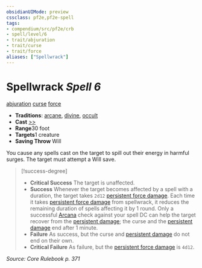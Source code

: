 ```yaml
---
obsidianUIMode: preview
cssclass: pf2e,pf2e-spell
tags:
- compendium/src/pf2e/crb
- spell/level/6
- trait/abjuration
- trait/curse
- trait/force
aliases: ["Spellwrack"]
---
```

# Spellwrack *Spell 6*   
[abjuration](/rules/traits/abjuration.md)  [curse](/rules/traits/curse.md)  [force](/rules/traits/force.md)  

- **Traditions**: [arcane](/rules/traits/arcane.md), [divine](/rules/traits/divine.md), [occult](/rules/traits/occult.md)
- **Cast** [>>](/rules/core-rulebook/chapter-9-playing-the-game.md#Actions "Two-Action") 
- **Range**30 foot
- **Targets**1 creature
- **Saving Throw** Will

You cause any spells cast on the target to spill out their energy in harmful surges. The target must attempt a Will save.

> [!success-degree] 
> - **Critical Success** The target is unaffected.
> - **Success** Whenever the target becomes affected by a spell with a duration, the target takes `2d12` [persistent force damage](/rules/conditions.md#Persistent%20Damage). Each time it takes [persistent force damage](/rules/conditions.md#Persistent%20Damage) from spellwrack, it reduces the remaining duration of spells affecting it by 1 round. Only a successful [Arcana](/compendium/skills.md#Arcana) check against your spell DC can help the target recover from the [persistent damage](/rules/conditions.md#Persistent%20Damage); the curse and the [persistent damage](/rules/conditions.md#Persistent%20Damage) end after 1 minute.
> - **Failure** As success, but the curse and [persistent damage](/rules/conditions.md#Persistent%20Damage) do not end on their own.
> - **Critical Failure** As failure, but the [persistent force damage](/rules/conditions.md#Persistent%20Damage) is `4d12`.

*Source: Core Rulebook p. 371*